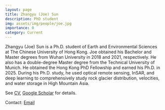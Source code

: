 ```yaml
---
layout: page
title: Zhangyu (Joe) Sun
description: PhD student 
img: assets/img/people/joe.jpg
importance: 0
category: Current
---
```


Zhangyu (Joe) Sun is a Ph.D. student of Earth and Environmental Sciences at The Chinese University of Hong Kong. Joe obtained his Bachelor and Master degrees from Wuhan University in 2018 and 2021, respectively. He also has a double-degree Master degree from the Technical University of Munich. He obtained the Hong Kong PhD Fellowship and earned his Ph.D. in 2025. During his Ph.D. study, he used optical remote sensing, InSAR, and deep learning to comprehensively study rock glacier distribution, velocities, and water storage in High Mountain Asia.

See [CV](/assets/pdf/cv_joe.pdf), [Google Scholar](https://scholar.google.com/citations?user=fpWO_vEAAAAJ&hl=zh-CN) for details. 

Contact: [Email](mailto:sunzhangyu@link.cuhk.edu.hk)


